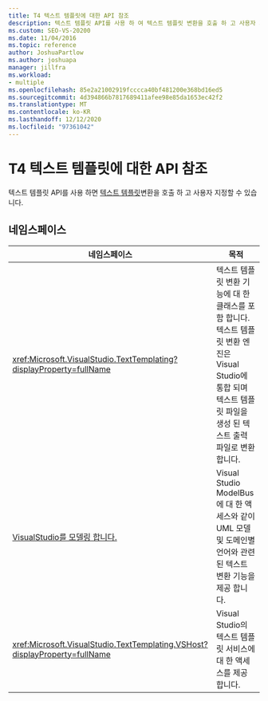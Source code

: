 ```yaml
---
title: T4 텍스트 템플릿에 대한 API 참조
description: 텍스트 템플릿 API를 사용 하 여 텍스트 템플릿 변환을 호출 하 고 사용자 지정 하는 방법을 알아봅니다.
ms.custom: SEO-VS-20200
ms.date: 11/04/2016
ms.topic: reference
author: JoshuaPartlow
ms.author: joshuapa
manager: jillfra
ms.workload:
- multiple
ms.openlocfilehash: 85e2a21002919fcccca40bf481200e368bd16ed5
ms.sourcegitcommit: 4d394866b7817689411afee98e85da1653ec42f2
ms.translationtype: MT
ms.contentlocale: ko-KR
ms.lasthandoff: 12/12/2020
ms.locfileid: "97361042"
---
```

# <a name="api-reference-for-t4-text-templates"></a>T4 텍스트 템플릿에 대한 API 참조

텍스트 템플릿 API를 사용 하면 [텍스트 템플릿](../modeling/code-generation-and-t4-text-templates.md)변환을 호출 하 고 사용자 지정할 수 있습니다.

## <a name="namespaces"></a>네임스페이스

|네임스페이스|목적|
|-|-|
|<xref:Microsoft.VisualStudio.TextTemplating?displayProperty=fullName>|텍스트 템플릿 변환 기능에 대 한 클래스를 포함 합니다. 텍스트 템플릿 변환 엔진은 Visual Studio에 통합 되며 텍스트 템플릿 파일을 생성 된 텍스트 출력 파일로 변환 합니다.|
|[VisualStudio를 모델링 합니다.](/previous-versions/ee844312(v=vs.140))|Visual Studio ModelBus에 대 한 액세스와 같이 UML 모델 및 도메인별 언어와 관련 된 텍스트 변환 기능을 제공 합니다.|
|<xref:Microsoft.VisualStudio.TextTemplating.VSHost?displayProperty=fullName>|Visual Studio의 텍스트 템플릿 서비스에 대 한 액세스를 제공 합니다.|
